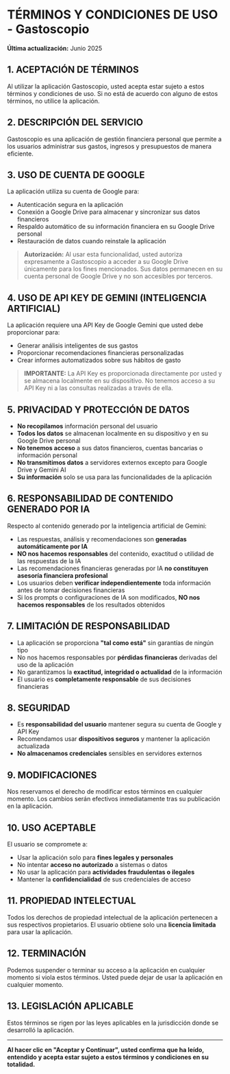 # TÉRMINOS Y CONDICIONES DE USO - Gastoscopio

**Última actualización:** Junio 2025

## 1. ACEPTACIÓN DE TÉRMINOS

Al utilizar la aplicación Gastoscopio, usted acepta estar sujeto a estos términos y condiciones de uso. Si no está de acuerdo con alguno de estos términos, no utilice la aplicación.

## 2. DESCRIPCIÓN DEL SERVICIO

Gastoscopio es una aplicación de gestión financiera personal que permite a los usuarios administrar sus gastos, ingresos y presupuestos de manera eficiente.

## 3. USO DE CUENTA DE GOOGLE 

La aplicación utiliza su cuenta de Google para:
- Autenticación segura en la aplicación
- Conexión a Google Drive para almacenar y sincronizar sus datos financieros
- Respaldo automático de su información financiera en su Google Drive personal
- Restauración de datos cuando reinstale la aplicación

> **Autorización:** Al usar esta funcionalidad, usted autoriza expresamente a Gastoscopio a acceder a su Google Drive únicamente para los fines mencionados. Sus datos permanecen en su cuenta personal de Google Drive y no son accesibles por terceros.

## 4. USO DE API KEY DE GEMINI (INTELIGENCIA ARTIFICIAL) 

La aplicación requiere una API Key de Google Gemini que usted debe proporcionar para:
- Generar análisis inteligentes de sus gastos
- Proporcionar recomendaciones financieras personalizadas
- Crear informes automatizados sobre sus hábitos de gasto

> **IMPORTANTE:** La API Key es proporcionada directamente por usted y se almacena localmente en su dispositivo. No tenemos acceso a su API Key ni a las consultas realizadas a través de ella.

## 5. PRIVACIDAD Y PROTECCIÓN DE DATOS 

- **No recopilamos** información personal del usuario
- **Todos los datos** se almacenan localmente en su dispositivo y en su Google Drive personal
- **No tenemos acceso** a sus datos financieros, cuentas bancarias o información personal
- **No transmitimos datos** a servidores externos excepto para Google Drive y Gemini AI
- **Su información** solo se usa para las funcionalidades de la aplicación

## 6. RESPONSABILIDAD DE CONTENIDO GENERADO POR IA 

Respecto al contenido generado por la inteligencia artificial de Gemini:

- Las respuestas, análisis y recomendaciones son **generadas automáticamente por IA**
- **NO nos hacemos responsables** del contenido, exactitud o utilidad de las respuestas de la IA
- Las recomendaciones financieras generadas por IA **no constituyen asesoría financiera profesional**
- Los usuarios deben **verificar independientemente** toda información antes de tomar decisiones financieras
- Si los prompts o configuraciones de IA son modificados, **NO nos hacemos responsables** de los resultados obtenidos

## 7. LIMITACIÓN DE RESPONSABILIDAD 

- La aplicación se proporciona **"tal como está"** sin garantías de ningún tipo
- No nos hacemos responsables por **pérdidas financieras** derivadas del uso de la aplicación
- No garantizamos la **exactitud, integridad o actualidad** de la información
- El usuario es **completamente responsable** de sus decisiones financieras

## 8. SEGURIDAD 

- Es **responsabilidad del usuario** mantener segura su cuenta de Google y API Key
- Recomendamos usar **dispositivos seguros** y mantener la aplicación actualizada
- **No almacenamos credenciales** sensibles en servidores externos

## 9. MODIFICACIONES 

Nos reservamos el derecho de modificar estos términos en cualquier momento. Los cambios serán efectivos inmediatamente tras su publicación en la aplicación.

## 10. USO ACEPTABLE 

El usuario se compromete a:
- Usar la aplicación solo para **fines legales y personales**
- No intentar **acceso no autorizado** a sistemas o datos
- No usar la aplicación para **actividades fraudulentas o ilegales**
- Mantener la **confidencialidad** de sus credenciales de acceso

## 11. PROPIEDAD INTELECTUAL 

Todos los derechos de propiedad intelectual de la aplicación pertenecen a sus respectivos propietarios. El usuario obtiene solo una **licencia limitada** para usar la aplicación.

## 12. TERMINACIÓN 

Podemos suspender o terminar su acceso a la aplicación en cualquier momento si viola estos términos. Usted puede dejar de usar la aplicación en cualquier momento.

## 13. LEGISLACIÓN APLICABLE 

Estos términos se rigen por las leyes aplicables en la jurisdicción donde se desarrolló la aplicación.


---

**Al hacer clic en "Aceptar y Continuar", usted confirma que ha leído, entendido y acepta estar sujeto a estos términos y condiciones en su totalidad.**
